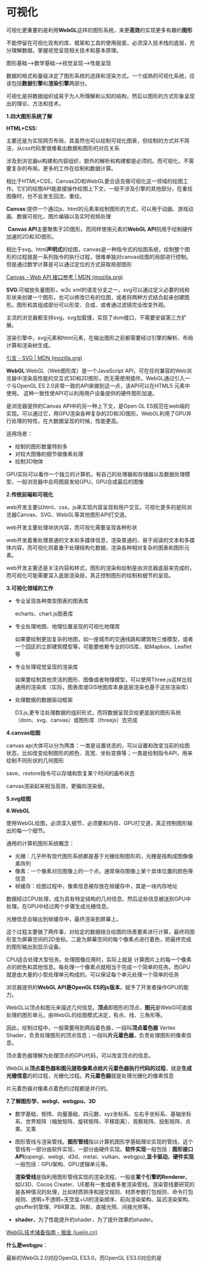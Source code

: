 # 可视化

可视化更重要的是利用**WebGL**这样的图形系统，来更**高效**的实现更多有趣的**图形**

不能停留在可视化现有的库、框架和工具的使用层面，必须深入技术栈的底层，充分理解数据，掌握视觉呈现相关技术和基本原理。

图形基础-->数学基础-->视觉呈现-->性能呈现

数据的格式和量级决定了图形系统的选择和渲染方式。一个成熟的可视化系统，应该包括**数据引擎**和**渲染引擎**两部分。

可视化是将数据组织成易于为人所理解和认知的结构，然后以图形的方式形象呈现出的理论、方法和技术。

**1.四大图形系统了解**

**HTML+CSS:**

主要还是为实现网页布局，其虽然也可以绘制可视化图表，但绘制的方式并不简洁，从css代码里很难看出数据和图形的对应关系

涉及到浏览器ui构建和内容组织，额外的解析和构建都是必须的。而可视化，不需要复杂的布局，更多的工作在绘制和数据计算。

相比于HTML+CSS，Canvas2D和WebGL更合适去做可视化这一领域的绘图工作。它们的绘图API能直接操作绘图上下文，一般不涉及引擎的其他部分，在重绘图像时，也不会发生回流、重绘。

**Canvas**:提供一个通过js、html的<canvas>元素来绘制图形的方式，可以用于动画、游戏动画、数据可视化、图片编辑以及实时视频处理

​           **Canvas API**主要聚焦于2D图形。而同样使用<canvas>元素的**WebGL API**则用于绘制硬件加速的2D和3D图形。

相比于svg、html**声明式**的绘图，canvas是一种指令式的绘图系统，绘制整个图形的过程就是一系列指令的执行过程，很难单独对canvas绘图的局部进行控制。但是通过数学计算是可以通过定位的方式获取局部图形

[Canvas - Web API 接口参考 | MDN (mozilla.org)](https://developer.mozilla.org/zh-CN/docs/Web/API/Canvas_API)

**SVG**:可缩放矢量图形，w3c xml的语言分支之一。svg可以通过定义必要的线和形状来创建一个图形，也可以修改已有的位图，或者将两种方式结合起来创建图形。图形和其组成部分可以形变、合成、或者通过滤镜完全改变外观。

主流的浏览器都支持svg，svg加载慢，实现了dom接口，不需要安装第三方扩展。

渲染引擎中，svg元素和html元素，在输出图形之前都需要经过引擎的解析、布局计算和渲染树生成。

[引言 - SVG | MDN (mozilla.org)](https://developer.mozilla.org/zh-CN/docs/Web/SVG/Tutorial/Introduction)

**WebGL**:WebGL（Web图形库）是一个JavaScript API，可在任何兼容的Web浏览器中渲染高性能的交互式3D和2D图形，而无需使用插件。WebGL通过引入一个与OpenGL ES 2.0非常一致的API来做到这一点，该API可以在HTML5 [<canvas>](https://developer.mozilla.org/zh-CN/docs/Web/HTML/Element/canvas)元素中使用。 这种一致性使API可以利用用户设备提供的硬件图形加速。

是浏览器提供的Canvas API中的另一种上下文，是Open GL ES规范在web端的实现。可以通过它，用GPU渲染各种复杂的2D和3D图形。WebGL利用了GPU并行处理的特性，在大数据呈现的时候，性能更高。

适用场景：

* 绘制的图形数量特别多
* 对较大图像的细节做像素处理
* 绘制3D物体

GPU实际可以看作一个独立的计算机，有自己的处理器和存储器以及数据处理模型，一般浏览器中会将图层发给GPU，GPU合成最后的图像

**2.传统前端和可视化**

web开发主要以html、css、js来实现内容呈现和用户交互。可视化更多的是同浏览器Canvas、SVG、WebGL等其他图形API打交道。

web开发主要处理块状内容，而可视化需要呈现各种形状

web开发着重处理普通的文本和多媒体信息，渲染普通的、易于阅读的文本和多媒体内容，而可视化则着重于处理结构化数据，渲染各种相对复杂的图表和图形元素。

web开发主要还是关注内容和样式，图形的渲染和绘制是由浏览器底层来完成的，而可视化可能需要深入底层渲染层，真正控制图形的绘制和细节的呈现。

**3.可视化领域的工作**

* 专业呈现各种类型图表的图表库

  echarts、chart.js图表库

* 专业处理地图、地理位置呈现的可视化地理库

  如果要绘制更加复杂的地图，如一座城市的交通线路和建筑物三维模型，或者一个园区的立即建筑模型等，可能要依赖专业的GIS库，如Mapbox、Leaflet等

* 专业处理视觉呈现的渲染库

  如果要绘制其他灵活的图形、图像或者物理模型，可以使用Three.js这样比较通用的渲染库（实际，图表库或GIS地图库本身底层渲染也基于这些渲染库）

* 处理数据的数据驱动框架

  D3.js,更专注处理数据的组织形式，而将数据呈现交给更底层的图形系统（dom、svg、canvas）或图形库（threejs）去完成

**4.canvas绘图**

canvas api大体可以分为两类：一类是设置状态的，可以设置和改变当前的绘图状态，比如改变绘制图形的颜色、高宽、坐标变换等；一类是绘制指令API，用来绘制不同形状的几何图形

save、restore指令可以存储和恢复某个时间的画布状态

canvas渲染起来相当高效，更偏向渲染层。

**5.svg绘图**

**6.WebGL**

使用WebGL绘图，必须深入细节，必须要和内存、GPU打交道，真正控制图形输出的每一个细节。

通用的计算机图形系统概念：

* 光栅：几乎所有现代图形系统都是基于光栅绘制图形的，光栅是指构成图像像素阵列
* 像素：一个像素对应图像上的一个点，通常保存图像上某个具体位置的颜色等信息
* 帧缓存：绘图过程中，像素信息被存放在帧缓存中，其是一块内存地址

数据经过CPU处理，成为具有特定结构的几何信息。然后这些信息被送到GPU中处理。在GPU中经过两个步骤生成光栅信息。

光栅信息会输出到帧缓存中，最终渲染到屏幕上。

这个过程主要做了两件事，对给定的数据结合绘图的场景要素进行计算，最终将图形变为屏幕空间的2D坐标。二是为屏幕空间的每个像素点进行着色，把最终完成的图形输出到显示设备。

CPU适合处理大型任务。处理图像应用时，实际上就是 计算图片上的每一个像素点的颜色和其他信息。每处理一个像素点就相当于完成一个简单的任务。而GPU就是由大量的小型处理单元构成的。可以保证每个单元处理一个简单的任务

浏览器提供的**WebGL API是OpenGL ES的js版本**。赋予了开发者操作GPU的能力。

WebGL以顶点和图元来描述几何信息。**顶点**即图形的顶点，**图元**是WebGl可直接处理的图形单元，由WebGL的绘图模式决定，有点、线、三角形等。

因此，绘制过程中，一般需要用到两段着色器，一段叫**顶点着色器** Vertex Shader，负责处理图形的顶点信息；一段叫**片元着色器**，负责处理图形的像素信息。

顶点着色器理解为处理顶点的GPU代码，可以改变顶点的信息。

WebGL从**顶点着色器和图元提取像素点给片元着色器执行代码的过程**，就是**生成光栅信息**的的过程，光栅化过程。**片元着色器**就是处理光栅化的像素信息

片元着色器对像素点着色的过程都是并行的。

**7.了解图形学、webgl、webgpu、3D**

* 数学基础，矩阵、向量基础、四元数、xyz坐标系、左右手坐标系、基轴坐标系、世界矩阵（缩放矩阵、旋转矩阵、平移距离）、观察矩阵、投影矩阵、点乘、叉乘

* 图形管线与渲染管线。**图形管线**指以计算机图形学基础理论实现的管线，这个管线有一部分由软件实现，一部分由硬件实现。**软件实现**一般包括：**图形接口API**(opengl、webgl、d3d、metal、vulkan、webgpu),**显卡驱动**。**硬件实现**一般包括：GPU架构、GPU逻辑单元等。

  **渲染管线**是指利用图形管线实现的渲染流程，一般是**某个引擎的Renderer**。如U3D、Cocos Creater、UE都有一套或者多套渲染管线。渲染管线要研究的是各种情况的处理，比如材质排序和提交规则、材质参数打包规则、命令打包规则、透明+不透明+天空盒+UI的渲染顺序、前向渲染架构、延迟渲染架构、gbuffer的管理、PBR算法、阴影、直接光照、间接光照等。

* **shader**，为了性能提升的shader，为了提升效果的shader。

[WebGL技术储备指南 - 掘金 (juejin.cn)](https://juejin.cn/post/6844903425272987662#heading-14)

**什么是webgpu**：

最新的WebGL2.0对应OpenGL ES3.0，而OpenGL ES3.0对应的是







